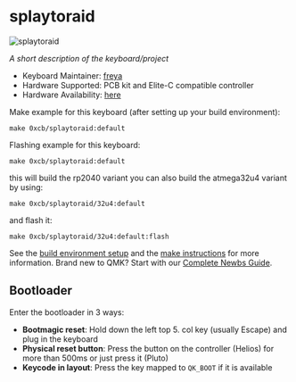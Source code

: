 # splaytoraid

![splaytoraid](https://keeb.supply/assets/splaytoraid-rgb__preview.webp?preset=full)

*A short description of the keyboard/project*

* Keyboard Maintainer: [freya](https://github.com/freya-irl)
* Hardware Supported: PCB kit and Elite-C compatible controller
* Hardware Availability: [here](https://keeb.supply/products/splaytoraid-messenger-edition)

Make example for this keyboard (after setting up your build environment):

    make 0xcb/splaytoraid:default

Flashing example for this keyboard:

    make 0xcb/splaytoraid:default

this will build the rp2040 variant
you can also build the atmega32u4 variant by using:

    make 0xcb/splaytoraid/32u4:default
    
and flash it:

    make 0xcb/splaytoraid/32u4:default:flash


See the [build environment setup](https://docs.qmk.fm/#/getting_started_build_tools) and the [make instructions](https://docs.qmk.fm/#/getting_started_make_guide) for more information. Brand new to QMK? Start with our [Complete Newbs Guide](https://docs.qmk.fm/#/newbs).

## Bootloader

Enter the bootloader in 3 ways:

* **Bootmagic reset**: Hold down the left top 5. col key (usually Escape) and plug in the keyboard
* **Physical reset button**: Press the button on the controller (Helios) for more than 500ms or just press it (Pluto)
* **Keycode in layout**: Press the key mapped to `QK_BOOT` if it is available
